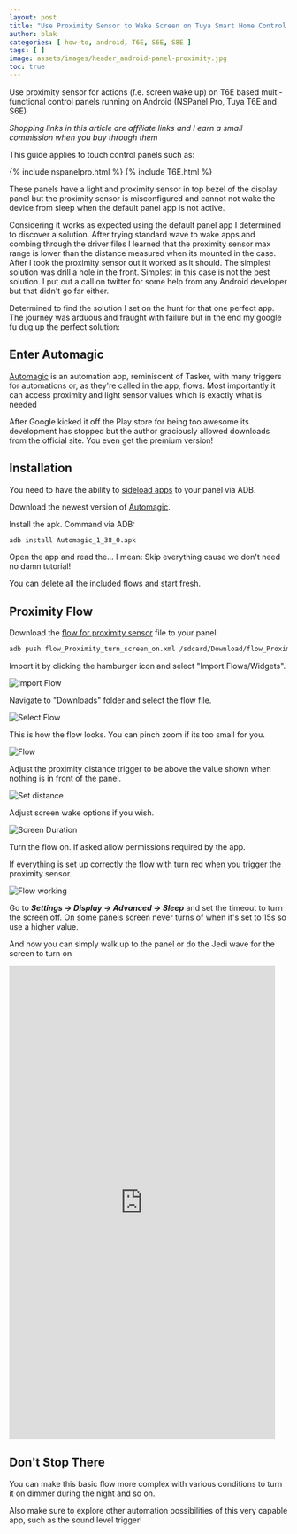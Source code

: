 ```yaml
---
layout: post
title: "Use Proximity Sensor to Wake Screen on Tuya Smart Home Control Panels with Android"
author: blak
categories: [ how-to, android, T6E, S6E, S8E ]
tags: [ ]
image: assets/images/header_android-panel-proximity.jpg
toc: true
---
```


Use proximity sensor for actions (f.e. screen wake up) on T6E based multi-functional control panels running on Android (NSPanel Pro, Tuya T6E and S6E)

_Shopping links in this article are affiliate links and I earn a small commission when you buy through them_

This guide applies to touch control panels such as:

{% include nspanelpro.html %}
{% include T6E.html %}

These panels have a light and proximity sensor in top bezel of the display panel but the proximity sensor is misconfigured and cannot not wake the device from sleep when the default panel app is not active.

Considering it works as expected using the default panel app I determined to discover a solution. After trying standard wave to wake apps and combing through the driver files I learned that the proximity sensor max range is lower than the distance measured when its mounted in the case. After I took the proximity sensor out it worked as it should. The simplest solution was drill a hole in the front. Simplest in this case is not the best solution. I put out a call on twitter for some help from any Android developer but that didn't go far either.

Determined to find the solution I set on the hunt for that one perfect app. The journey was arduous and fraught with failure but in the end my google fu dug up the perfect solution:

## Enter Automagic

[Automagic](https://automagic4android.com/) is an automation app, reminiscent of Tasker, with many triggers for automations or, as they're called in the app, flows. Most importantly it can access proximity and light sensor values which is exactly what is needed

After Google kicked it off the Play store for being too awesome its development has stopped but the author graciously allowed downloads from the official site. You even get the premium version!

## Installation

You need to have the ability to [sideload apps](/android-panel-webview) to your panel via ADB.

Download the newest version of [Automagic](https://automagic4android.com/download_en.html).

Install the apk. Command via ADB:

```sh
adb install Automagic_1_38_0.apk
```

Open the app and read the... I mean: Skip everything cause we don't need no damn tutorial!

You can delete all the included flows and start fresh.

## Proximity Flow

Download the [flow for proximity sensor](/assets/files/flow_Proximity_turn_screen_on.xml) file to your panel

```sh
adb push flow_Proximity_turn_screen_on.xml /sdcard/Download/flow_Proximity_turn_screen_on.xml
```

Import it by clicking the hamburger icon and select "Import Flows/Widgets".

![Import Flow](/assets/images/android-panel-proximity/importflow.png)

Navigate to "Downloads" folder and select the flow file.

![Select Flow](/assets/images/android-panel-proximity/file.png)

This is how the flow looks. You can pinch zoom if its too small for you.

![Flow](/assets/images/android-panel-proximity/flow.png)

Adjust the proximity distance trigger to be above the value shown when nothing is in front of the panel.

![Set distance](/assets/images/android-panel-proximity/distance.png)

Adjust screen wake options if you wish.

![Screen Duration](/assets/images/android-panel-proximity/screen_duration.png)

Turn the flow on. If asked allow permissions required by the app.

If everything is set up correctly the flow with turn red when you trigger the proximity sensor.

![Flow working](/assets/images/android-panel-proximity/flowworking.png)

Go to ***Settings -> Display -> Advanced -> Sleep*** and set the timeout to turn the screen off. On some panels screen never turns of when it's set to 15s so use a higher value.

And now you can simply walk up to the panel or do the Jedi wave for the screen to turn on

<iframe width="481" height="855" src="https://www.youtube.com/embed/iYiBMFLbkaE" title="Wake on Proximity on Moes T6E and NSPanel Pro" frameborder="0" allow="accelerometer; autoplay; clipboard-write; encrypted-media; gyroscope; picture-in-picture" allowfullscreen></iframe>

## Don't Stop There

You can make this basic flow more complex with various conditions to turn it on dimmer during the night and so on.

Also make sure to explore other automation possibilities of this very capable app, such as the sound level trigger!
